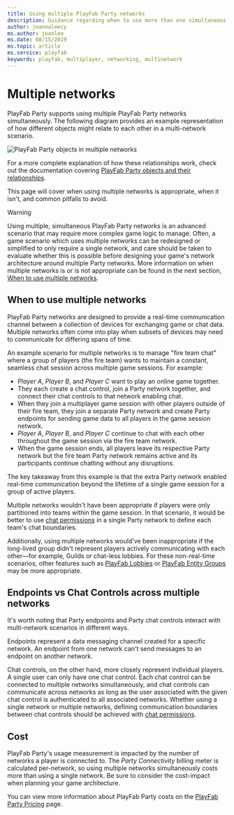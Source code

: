 ```yaml
---
title: Using multiple PlayFab Party networks
description: Guidance regarding when to use more than one simultaneous PlayFab Party network.
author: joannaleecy
ms.author: joanlee
ms.date: 08/15/2019
ms.topic: article
ms.service: playfab
keywords: playfab, multiplayer, networking, multinetwork
---
```


# Multiple networks

PlayFab Party supports using multiple PlayFab Party networks simultaneously. The following diagram provides an example representation of how different objects might relate to each other in a multi-network scenario.

![PlayFab Party objects in multiple networks](media/party-objects-in-multiple-networks.png)

For a more complete explanation of how these relationships work, check out the documentation covering [PlayFab Party objects and their relationships](concepts-objects.md#object-relationships).

This page will cover when using multiple networks is appropriate, when it isn't, and common pitfalls to avoid.

> [!WARNING]
> Using multiple, simultaneous PlayFab Party networks is an advanced scenario that may require more complex game logic to manage. Often, a game scenario which uses multiple networks can be redesigned or simplified to only require a single network, and care should be taken to evaluate whether this is possible before designing your game's network architecture around multiple Party networks. More information on when multiple networks is or is not appropriate can be found in the next section, [When to use multiple networks](#when-to-use-multiple-networks).

## When to use multiple networks

PlayFab Party networks are designed to provide a real-time communication channel between a collection of devices for exchanging game or chat data. Multiple networks often come into play when subsets of devices may need to communicate for differing spans of time.

An example scenario for multiple networks is to manage "fire team chat" where a group of players (the fire team) wants to maintain a constant, seamless chat session across multiple game sessions. For example:

* *Player A*, *Player B*, and *Player C* want to play an online game together.
* They each create a chat control, join a Party network together, and connect their chat controls to that network enabling chat.
* When they join a multiplayer game session with other players outside of their fire team, they join a separate Party network and create Party endpoints for sending game data to all players in the game session network.
* *Player A*, *Player B*, and *Player C* continue to chat with each other throughout the game session via the fire team network.
* When the game session ends, all players leave its respective Party network but the fire team Party network remains active and its participants continue chatting without any disruptions.

The key takeaway from this example is that the extra Party network enabled real-time communication beyond the lifetime of a single game session for a group of active players.

Multiple networks wouldn't have been appropriate if players were only partitioned into teams within the game session. In that scenario, it would be better to use [chat permissions](concepts-chat.md#chat-permissions-and-muting) in a single Party network to define each team's chat boundaries.

Additionally, using multiple networks would've been inappropriate if the long-lived group didn't represent players actively communicating with each other&mdash;for example, Guilds or chat-less lobbies. For these non-real-time scenarios, other features such as [PlayFab Lobbies](../lobby/index.md) or [PlayFab Entity Groups](../../social/groups/quickstart.md) may be more appropriate.

## Endpoints vs Chat Controls across multiple networks

It's worth noting that Party endpoints and Party chat controls interact with multi-network scenarios in different ways.

Endpoints represent a data messaging channel created for a specific network. An endpoint from one network can't send messages to an endpoint on another network.

Chat controls, on the other hand, more closely represent individual players. A single user can only have one chat control. Each chat control can be connected to multiple networks simultaneously, and chat controls can communicate across networks as long as the user associated with the given chat control is authenticated to all associated networks. Whether using a single network or multiple networks, defining communication boundaries between chat controls should be achieved with [chat permissions](concepts-chat.md#chat-permissions-and-muting).

## Cost

PlayFab Party's usage measurement is impacted by the number of networks a player is connected to. The *Party Connectivity* billing meter is calculated per-network, so using multiple networks simultaneously costs more than using a single network. Be sure to consider the cost-impact when planning your game architecture.

You can view more information about PlayFab Party costs on the [PlayFab Party Pricing](../../pricing/meters/meters.md#party) page.
